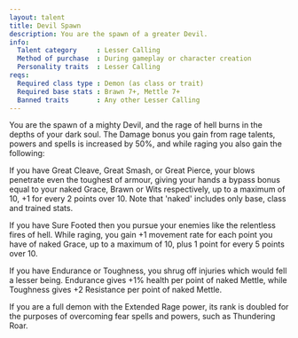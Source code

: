 ```yaml
---
layout: talent
title: Devil Spawn
description: You are the spawn of a greater Devil.
info:
  Talent category     : Lesser Calling
  Method of purchase  : During gameplay or character creation
  Personality traits  : Lesser Calling
reqs:
  Required class type : Demon (as class or trait)
  Required base stats : Brawn 7+, Mettle 7+
  Banned traits       : Any other Lesser Calling
---
```


You are the spawn of a mighty Devil, and the rage of hell burns in the depths of your dark soul. The Damage bonus you gain from rage talents, powers and spells is increased by 50%, and while raging you also gain the following:

If you have Great Cleave, Great Smash, or Great Pierce, your blows penetrate even the toughest of armour, giving your hands a bypass bonus equal to your naked Grace, Brawn or Wits respectively, up to a maximum of 10, +1 for every 2 points over 10. Note that 'naked' includes only base, class and trained stats.

If you have Sure Footed then you pursue your enemies like the relentless fires of hell. While raging, you gain +1 movement rate for each point you have of naked Grace, up to a maximum of 10, plus 1 point for every 5 points over 10.

If you have Endurance or Toughness, you shrug off injuries which would fell a lesser being. Endurance gives +1% health per point of naked Mettle, while Toughness gives +2 Resistance per point of naked Mettle.

If you are a full demon with the Extended Rage power, its rank is doubled for the purposes of overcoming fear spells and powers, such as Thundering Roar.
